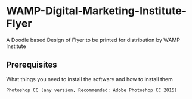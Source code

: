 # WAMP-Digital-Marketing-Institute-Flyer
A Doodle based Design of Flyer to be printed for distribution by WAMP Institute

## Prerequisites

What things you need to install the software and how to install them

```
Photoshop CC (any version, Recommended: Adobe Photoshop CC 2015)
```